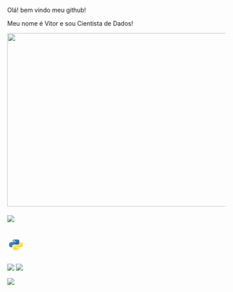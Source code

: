 Olá! bem vindo meu github!

Meu nome é Vitor e sou Cientista de Dados!

 <div>
   <img alignt = 'center' height="400em" width = "800em" src="https://github-readme-stats.vercel.app/api/top-langs/ username=vitorpbarbosa7&langs_count=10&theme=dracula"/>
</div>
<br>
<div>
  <a href="https://github.com/vitorpbarbosa7">
  <img height="180em" src="https://github-readme-stats.vercel.app/api?username=vitorpbarbosa7&show_icons=true&theme=dracula&include_all_commits=true&count_private=true"/>
</div>
<br>
<div style="display: inline_block"><br>
  <img align="center" alt="Rafa-Python" height="30" width="40" src="https://raw.githubusercontent.com/devicons/devicon/master/icons/python/python-original.svg">
</div>
  
  ##
 
<div> 
   <a href="https://www.linkedin.com/in/vitorpbarbosa7" target="_blank"><img src="https://img.shields.io/badge/-LinkedIn-%230077B5?style=for-the-badge&logo=linkedin&logoColor=white" target="_blank"></a> 
  <a href = "mailto:vitorpbarbosa7@gmail.com"><img src="https://img.shields.io/badge/-Gmail-%23333?style=for-the-badge&logo=gmail&logoColor=white" target="_blank"></a>
</div>

![](https://komarev.com/ghpvc/?username=vitorpbarbosa7)
